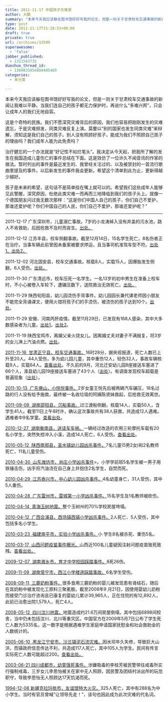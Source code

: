 ```yaml
---
title: 2011-11-17 中国孩子灾难录
author: 大鹏
summary: "本来今天我应该躲在图书馆好好写我的论文，但是一则关于甘肃校车交通事故的新闻让我难以平静。当我们连自己的孩子都无力保护时，再说什么“多难兴邦”，只会让成年人的我们无地自容。"
type: post
date: 2011-11-17T15:28:53+00:00
draft: true
private: true
url: /archives/13599
superawesome:
  - 'false'
jabber_published:
  - 1321543735
duoshuo_thread_id:
  - 1360835854884405489
categories:
  - 未分类

---
```

本来今天我应该躲在图书馆好好写我的论文，但是一则关于甘肃校车交通事故的新闻让我难以平静。当我们连自己的孩子都无力保护时，再说什么“多难兴邦”，只会让成年人的我们无地自容。

这是个奇特的民族。我们不愿深究灾难背后的原因，我们也容易把刚刚发生的灾难遗忘，于是灾难频发，同类灾难反复上演。莫要以“别的国家也发生同类灾难”来辩解，须知这是我们自己的孩子。别人没有照顾好孩子，能成为我们不照顾自己孩子的理由吗？我们成年人能为此免责吗？

治疗健忘的一个办法就是“好记性不如烂笔头”。我决定从今天起，把我所了解的发生在我国造成儿童伤亡的事件总结在下面。这是效仿了一位许久不闻音讯的作家的做法。暂时列出的事件是最近发生的、我曾经关注过的、以及被禁封的一首流行歌曲里提及的事件。以后新发生的事件我会更新。希望这个清单到此为止，更新得越少越好。

孩子是未来的希望，这句话不是简单挂在嘴上就可以的。希望我们这些成年人能够见此警醒，深究原因，杜绝此类灾难一而再而三地降临到我们的孩子头上。就像一个德国朋友问过我无数次那样：“这是你们中国人自己的孩子，你们自己不爱护，那谁还爱护呢？你们中国自己的人民，你们自己不爱护，那谁还爱护呢？”

* * *

2011-12-17 广东深圳市，儿童溺亡事故。7岁的小龙涛掉入没有井盖的污水池，路人不肯救助，后因抢救不及时而丧生。[出处。][1]

2011-12-12 江苏丰县，校车侧翻事故。截至12月14日，15名学生死亡，8名伤者正在治疗。当事车辆此前曾因未备案被要求停运，且当事司机准驾车型不符。[出处1。][2][出处2。][3]

2011-12-02 河北固安县，校车交通事故。核载8人，实载15人，因爆胎发生侧翻，6人受伤。[出处。][4]

2011-11-30 广东清远市，校车压死一名学生。一名13岁的初中男生在准备上校车时，不小心被卷入车轮下，遭碾压数下，送院救治无效死亡。[出处。][5]

2011-11-29 陕西旬阳县，幼儿园烫伤手背事件。幼儿园园长兼代课老师因小朋友不能完全背诵课文，便用火钳将孩子们的手烫伤，被烫伤的孩子达到10个。[出处][6]。

2011-11-29 安徽、河南丙肝疫情。截至11月29日，已发现有168人感染，其中大多数感染者为儿童。[出处1][7]。[出处2][8]。

2011-11-19 陕西宝鸡市，离婚父亲火烧女儿。因离婚丈夫对妻子不满报复，将3岁的女儿淋上汽油点燃。[出处][9]。

[2011-11-16  甘肃正宁县，校车交通事故。][10]16时28分，据央视报道，死亡人数已上升至20人。44人受伤，多为幼儿园儿童，其中重伤12人，轻伤32人，事故车辆核载9人，实载64人。[查看出处][11]。不久前的9月，河北迁安幼儿园8座接送车塞进了66个人，滦县幼儿园19座接送车塞进了43个人（[出处][12]）。有调查发现校车超载是普遍现象（[出处][13]）。

[2011-10-13  广东佛山，小悦悦事件。][14]2岁女童王悦先后被两辆汽车碾压，18名过路的行人没有给予施救，最终被一名收垃圾的阿姨陈贤妹救起，后抢救无效离世。

[2011-09-09  湖南邵阳县，沉船事故。][15]过江渡船侧翻，核载14人，实载50人，含学生41人。截至11日上午8时许，确认这次事故共有38人获救，共造成12人遇难。 遇难者中9名学童。[查看出处][16]。

[2010-12-27  湖南衡南县，送读车车祸。][17]一辆经过改造的农用三轮摩托车载有20名小学生，突然失控冲入小溪，造成14人死亡，6人受伤。[查看出处][18]。

[2010-05-12  陕西南郑县，圣水镇幼儿园凶杀事件。][19]7名儿童(5男2女)和2名教师死亡，11名儿童受伤。

[2010-04-30  山东潍坊市，尚庄小学凶杀事件][20]>。小学学前班5名学生被一男子用铁锤击伤，凶手将汽油浇在自己身上并抱住2名学生，自焚而死。

[2010-04-29  江苏泰兴市，中心幼儿园凶杀事件。][21]4名幼童身亡，31人受伤，其中5人重伤。

[2010-04-28  广东雷州市，雷城第一小学凶杀事件。][22]15名学生及1名教师被砍伤。

[2010-04-14  青海玉树地震。][23]整个玉树州的70%学校房屋垮塌。

[2010-04-12  广西合浦县，西场镇西镇小学凶杀事件。][24]2人死亡、5人受伤，其中包括多名小学生。

[2010-03-23  福建南平市，实验小学凶杀事件。][25]小 学生8名被杀死、重伤5名。

[2010-03-17  山西问题疫苗事件曝光。][24]山西近100名儿童疑因注射问题疫苗致死致残。[查看出处。][26]

[2009-12-07  湖南湘乡市，育才中学校园踩踏事件。][27]8死26伤。

[2009-11-09  湖南常宁市，西江小学楼道踩踏事故。][28]6名学生受伤。

[2008-09-11  三鹿奶粉事件。][29]很多食用三鹿奶粉的婴儿被发现患有肾结石，随后在其奶粉中被发现化工原料三聚氰胺。截至2008年9 月21日，因使用婴幼儿奶粉而接受门诊治疗咨询且已康复的婴幼儿累计39,965人，正在住院的有12,892人，此前已治愈出院1,579人，死亡4人。

[2008-05-12  四川汶川地震。][30]地震造成约21.6万间房屋倒塌，其中包括6898间校舍，当中仍未包括汶川、北川等重灾区。中国官方在2009年5月7日公布了学生死亡人数为5335名，这一数字是根据遇难学生家庭申请国家抚慰金和社会救助金的人数统计的。

[2005-06-10  黑龙江宁安市，沙兰镇泥石流灾难。][31]因水坝年久失修，导致巨大山洪，而镇政府信息传达不利，共造成117人死亡，其中105人为学生。民间有传言实际死亡人数可能超过200。[查看出处。][32]

[2003-06-21 四川成都市，幼童饿死事件。][33]涉嫌吸毒的李桂芳被民警带往戒毒所实行强制戒毒，三岁女儿李思怡被关在家中无人照顾，因民警及团结村派出所的玩忽职守，导致李思怡无人照顾达17天饥渴而死。

[1994-12-08 新疆克拉玛依市，友谊馆特大火灾。][34]325人死亡，其中有288名为中小学生。当时有官员曾喊“让领导先走！”，该句也因此成为此次灾难的代名词。

 [1]: http://gd.qq.com/a/20111219/000012.htm
 [2]: http://news.sohu.com/20111214/n328918398.shtml
 [3]: http://blog.sina.com.cn/s/blog_46e7ba410102dx9m.html
 [4]: http://china.huanqiu.com/roll/2011-12/2229591.html
 [5]: http://edu.163.com/11/1130/09/7K3KR5SD00293L7F.html
 [6]: http://roll.sohu.com/20111205/n327951695.shtml
 [7]: http://www.dw-world.de/dw/article/0,,15565931,00.html?maca=chi-rss-chi-all-1127-rdf
 [8]: http://news.xinhuanet.com/legal/2011-11/29/c_122350621.htm
 [9]: http://news.ifeng.com/society/1/detail_2011_12/05/11096255_0.shtml
 [10]: http://society.people.com.cn/GB/16287840.html
 [11]: http://www.my1510.cn/article.php?id=67640
 [12]: http://v.ifeng.com/news/society/201109/0c95c04c-6991-4b93-ad75-bcd55f456432.shtml
 [13]: http://hsb.hsw.cn/gb/newsdzb/2011-11/18/content_8203009.htm
 [14]: http://zh.wikipedia.org/wiki/%E5%B0%8F%E6%82%A6%E6%82%A6
 [15]: http://society.people.com.cn/GB/1062/15633053.html
 [16]: http://zh.wikipedia.org/wiki/%E9%82%B5%E9%98%B3%E5%A1%98%E7%94%B0%E5%B8%82%E6%B2%89%E8%88%B9%E4%BA%8B%E6%95%85
 [17]: http://society.people.com.cn/GB/13601484.html
 [18]: http://zh.wikipedia.org/wiki/%E8%A1%A1%E5%8D%97%E2%80%9C12%C2%B727%E2%80%9D%E9%80%81%E8%AF%BB%E8%BD%A6%E8%BD%A6%E7%A5%B8
 [19]: http://zqb.cyol.com/content/2010-05/13/content_3228291.htm
 [20]: http://baike.baidu.com/view/3552181.html?fromTaglist
 [21]: http://news.sohu.com/20100429/n271833366.shtml
 [22]: http://news.xinhuanet.com/politics/2010-04/29/c_1263742.htm
 [23]: http://zh.wikipedia.org/wiki/%E7%8E%89%E6%A0%91%E5%9C%B0%E9%9C%87
 [24]: http://www.gx.xinhuanet.com/dtzx/2010-04/12/content_19504759.htm
 [25]: http://zh.wikipedia.org/wiki/%E7%A6%8F%E5%BB%BA%E5%8D%97%E5%B9%B3%E6%A0%A1%E5%9B%AD%E6%83%A8%E6%A1%88
 [26]: http://zh.wikipedia.org/wiki/山西疫苗事件
 [27]: http://zh.wikipedia.org/wiki/%E6%B9%98%E4%B9%A1%E6%A0%A1%E5%9B%AD%E8%B8%A9%E8%B8%8F%E4%BA%8B%E4%BB%B6
 [28]: http://forum.home.news.cn/thread/72229500/1.html
 [29]: http://zh.wikipedia.org/wiki/2008%E5%B9%B4%E4%B8%AD%E5%9B%BD%E5%A5%B6%E5%88%B6%E5%93%81%E6%B1%A1%E6%9F%93%E4%BA%8B%E4%BB%B6
 [30]: http://zh.wikipedia.org/wiki/%E6%B1%B6%E5%B7%9D%E5%A4%A7%E5%9C%B0%E9%9C%87
 [31]: http://www.infzm.com/content/21438/0
 [32]: http://zh.wikipedia.org/wiki/2005%E5%B9%B4%E6%B2%99%E5%85%B0%E9%95%87%E6%B4%AA%E7%81%BE
 [33]: http://zh.wikipedia.org/wiki/%E6%9D%8E%E6%80%9D%E6%80%A1
 [34]: http://zh.wikipedia.org/wiki/%E5%85%8B%E6%8B%89%E7%8E%9B%E4%BE%9D%E5%A4%A7%E7%81%AB

